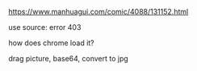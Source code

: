 https://www.manhuagui.com/comic/4088/131152.html

use source: error 403

how does chrome load it?

drag picture, base64, convert to jpg

